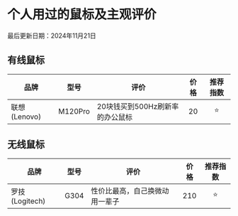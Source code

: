 # 个人用过的鼠标及主观评价

最后更新日期：2024年11月21日

## 有线鼠标

| 品牌 | 型号 | 评价 | 价格 | 推荐指数 |
| ----------- | ----------- | ----------- | :-----------: | :-----------: |
| 联想 (Lenovo) | M120Pro | 20块钱买到500Hz刷新率的办公鼠标 | 20 | ⭐ |

## 无线鼠标

| 品牌 | 型号 | 评价 | 价格 | 推荐指数 |
| ----------- | ----------- | ----------- | :-----------: | :-----------: |
| 罗技 (Logitech) | G304 | 性价比最高，自己换微动用一辈子 | 210 | ⭐ |
